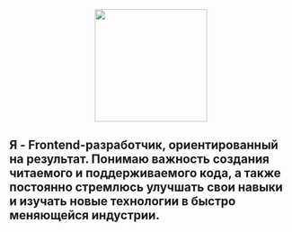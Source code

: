 <!-- ### Hi there 👋 -->


<!-- **DanilVystupov/danilvystupov** is a ✨ _special_ ✨ repository because its `README.md` (this file) appears on your GitHub profile.

Here are some ideas to get you started:

- 🔭 I’m currently working on ...
- 🌱 I’m currently learning ...
- 👯 I’m looking to collaborate on ...
- 🤔 I’m looking for help with ...
- 💬 Ask me about ...
- 📫 How to reach me: ...
- 😄 Pronouns: ...
- ⚡ Fun fact: ... -->

<!-- Header -->
<div id="header" align="center">
<img src="https://media.giphy.com/media/IoP0PvbbSWGAM/giphy.gif" width="200"/>
</div>

## Я - Frontend-разработчик, ориентированный на результат. Понимаю важность создания читаемого и поддерживаемого кода, а также постоянно стремлюсь улучшать свои навыки и изучать новые технологии в быстро меняющейся индустрии.
<!-- About me

Languages and Tools 

Follow me -->

